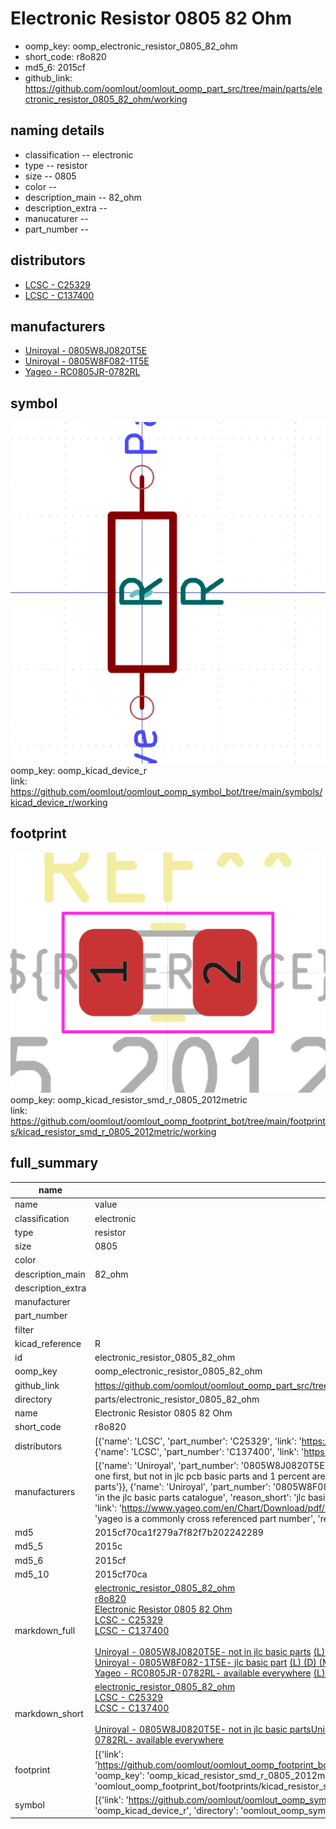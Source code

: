 # Electronic Resistor 0805 82 Ohm

  
* oomp_key: oomp_electronic_resistor_0805_82_ohm 
* short_code: r8o820
* md5_6: 2015cf  
* github_link: https://github.com/oomlout/oomlout_oomp_part_src/tree/main/parts/electronic_resistor_0805_82_ohm/working  
## naming details
* classification -- electronic
* type -- resistor
* size -- 0805
* color -- 
* description_main -- 82_ohm
* description_extra -- 
* manucaturer -- 
* part_number -- 

## distributors
* [LCSC - C25329](https://lcsc.com/product-detail/C25329.html)  
* [LCSC - C137400](https://lcsc.com/product-detail/C137400.html)  

## manufacturers
* [Uniroyal - 0805W8J0820T5E]()  
* [Uniroyal - 0805W8F082-1T5E]()  
* [Yageo - RC0805JR-0782RL](https://www.yageo.com/en/Chart/Download/pdf/RC0805JR-0782RL)  

## symbol

![](symbol/0/working/working_600.png)  
oomp_key: oomp_kicad_device_r  
link: https://github.com/oomlout/oomlout_oomp_symbol_bot/tree/main/symbols/kicad_device_r/working  

## footprint

![](footprint/0/working/working_600.png)  
oomp_key: oomp_kicad_resistor_smd_r_0805_2012metric  
link: https://github.com/oomlout/oomlout_oomp_footprint_bot/tree/main/footprints/kicad_resistor_smd_r_0805_2012metric/working  

## full_summary
| name | value | 
| --- | --- | 
| name | value | 
| classification | electronic | 
| type | resistor | 
| size | 0805 | 
| color |  | 
| description_main | 82_ohm | 
| description_extra |  | 
| manufacturer |  | 
| part_number |  | 
| filter |  | 
| kicad_reference | R | 
| id | electronic_resistor_0805_82_ohm | 
| oomp_key | oomp_electronic_resistor_0805_82_ohm | 
| github_link | https://github.com/oomlout/oomlout_oomp_part_src/tree/main/parts/electronic_resistor_0805_82_ohm/working | 
| directory | parts/electronic_resistor_0805_82_ohm | 
| name | Electronic Resistor 0805 82 Ohm | 
| short_code | r8o820 | 
| distributors | [{'name': 'LCSC', 'part_number': 'C25329', 'link': 'https://lcsc.com/product-detail/C25329.html', 'id': 'distributor_lcsc'}, {'name': 'LCSC', 'part_number': 'C137400', 'link': 'https://lcsc.com/product-detail/C137400.html', 'id': 'distributor_lcsc'}] | 
| manufacturers | [{'name': 'Uniroyal', 'part_number': '0805W8J0820T5E', 'link': '', 'id': 'manufacturer_uniroyal', 'note': {'reason': 'did this one first, but not in jlc pcb basic parts and 1 percent are and they are the same price', 'reason_short': 'not in jlc basic parts'}}, {'name': 'Uniroyal', 'part_number': '0805W8F082-1T5E', 'link': '', 'id': 'manufacturer_uniroyal', 'note': {'reason': 'in the jlc basic parts catalogue', 'reason_short': 'jlc basic part'}}, {'name': 'Yageo', 'part_number': 'RC0805JR-0782RL', 'link': 'https://www.yageo.com/en/Chart/Download/pdf/RC0805JR-0782RL', 'id': 'manufacturer_yageo', 'note': {'reason': 'yageo is a commonly cross referenced part number', 'reason_short': 'available everywhere'}}] | 
| md5 | 2015cf70ca1f279a7f82f7b202242289 | 
| md5_5 | 2015c | 
| md5_6 | 2015cf | 
| md5_10 | 2015cf70ca | 
| markdown_full | [electronic_resistor_0805_82_ohm](https://github.com/oomlout/oomlout_oomp_part_src/tree/main/parts/electronic_resistor_0805_82_ohm/working)<br>[r8o820](https://github.com/oomlout/oomlout_oomp_part_src/tree/main/parts/electronic_resistor_0805_82_ohm/working)<br>[Electronic Resistor 0805 82 Ohm](https://github.com/oomlout/oomlout_oomp_part_src/tree/main/parts/electronic_resistor_0805_82_ohm/working)<br>[LCSC - C25329<br>](https://lcsc.com/product-detail/C25329.html)[LCSC - C137400<br>](https://lcsc.com/product-detail/C137400.html)<br>[Uniroyal - 0805W8J0820T5E- not in jlc basic parts]() [(L)  ](https://www.lcsc.com/search?q=0805W8J0820T5E)[(D)  ](https://www.digikey.com/en/products?keywords=0805W8J0820T5E)[(M)  ](https://www.mouser.com/Search/Refine?Keyword=0805W8J0820T5E)[(N)  ](https://www.newark.com/search?st=0805W8J0820T5E)[(SZ)  ](https://so.szlcsc.com/global.html?k=0805W8J0820T5E)<br>[Uniroyal - 0805W8F082-1T5E- jlc basic part]() [(L)  ](https://www.lcsc.com/search?q=0805W8F082-1T5E)[(D)  ](https://www.digikey.com/en/products?keywords=0805W8F082-1T5E)[(M)  ](https://www.mouser.com/Search/Refine?Keyword=0805W8F082-1T5E)[(N)  ](https://www.newark.com/search?st=0805W8F082-1T5E)[(SZ)  ](https://so.szlcsc.com/global.html?k=0805W8F082-1T5E)<br>[Yageo - RC0805JR-0782RL- available everywhere](https://www.yageo.com/en/Chart/Download/pdf/RC0805JR-0782RL) [(L)  ](https://www.lcsc.com/search?q=RC0805JR-0782RL)[(D)  ](https://www.digikey.com/en/products?keywords=RC0805JR-0782RL)[(M)  ](https://www.mouser.com/Search/Refine?Keyword=RC0805JR-0782RL)[(N)  ](https://www.newark.com/search?st=RC0805JR-0782RL)[(SZ)  ](https://so.szlcsc.com/global.html?k=RC0805JR-0782RL)<br> | 
| markdown_short | [electronic_resistor_0805_82_ohm](https://github.com/oomlout/oomlout_oomp_part_src/tree/main/parts/electronic_resistor_0805_82_ohm/working)<br>[LCSC - C25329<br>](https://lcsc.com/product-detail/C25329.html)[LCSC - C137400<br>](https://lcsc.com/product-detail/C137400.html)<br>[Uniroyal - 0805W8J0820T5E- not in jlc basic parts]()[Uniroyal - 0805W8F082-1T5E- jlc basic part]()[Yageo - RC0805JR-0782RL- available everywhere](https://www.yageo.com/en/Chart/Download/pdf/RC0805JR-0782RL) | 
| footprint | [{'link': 'https://github.com/oomlout/oomlout_oomp_footprint_bot/tree/main/foootprntss/kicad_resistor_smd_r_0805_2012metric', 'oomp_key': 'oomp_kicad_resistor_smd_r_0805_2012metric', 'directory': 'oomlout_oomp_footprint_bot/footprints/kicad_resistor_smd_r_0805_2012metric//working/working.kicad_mod'}] | 
| symbol | [{'link': 'https://github.com/oomlout/oomlout_oomp_symbol_bot/tree/main/symbols/kicad_device_r', 'oomp_key': 'oomp_kicad_device_r', 'directory': 'oomlout_oomp_symbol_bot/symbols/kicad_device_r//working/working.kicad_sym'}] | 
